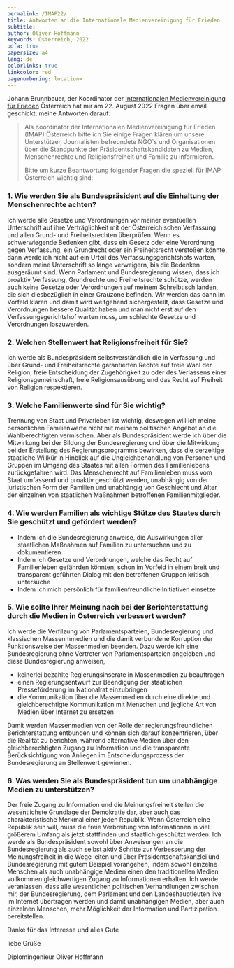 ```yaml
---
permalink: /IMAP22/
title: Antworten an die Internationale Medienvereinigung für Frieden
subtitle: 
author: Oliver Hoffmann
keywords: Österreich, 2022
pdfa: true
papersize: a4
lang: de
colorlinks: true
linkcolor: red
pagenumbering: location=
---
```


Johann Brunnbauer, der Koordinator der [Internationalen Medienvereinigung für Frieden](https://www.upf.org/associations/imap) Österreich hat mir am 22. August 2022 Fragen über email geschickt, meine Antworten darauf:

>Als Koordinator der Internationalen Medienvereinigung für Frieden (IMAP) Österreich bitte ich Sie einige Fragen klären um unsere Unterstützer, Journalisten befreundete NGO`s und Organisationen über die Standpunkte der Präsidentschaftskandidaten zu Medien, Menschenrechte und Religionsfreiheit und Familie zu informieren.
>
>Bitte um kurze Beantwortung folgender Fragen die speziell für IMAP Österreich wichtig sind:

### 1. Wie werden Sie als Bundespräsident auf die Einhaltung der Menschenrechte achten?

Ich werde alle Gesetze und Verordnungen vor meiner eventuellen Unterschrift auf ihre Verträglichkeit mit der Österreichischen Verfassung und allen Grund- und Freiheitsrechten überprüfen.
Wenn es schwerwiegende Bedenken gibt, dass ein Gesetz oder eine Verordnung gegen Verfassung, ein Grundrecht oder ein Freiheitsrecht verstoßen könnte,
dann werde ich nicht auf ein Urteil des Verfassungsgerichtshofs warten, sondern meine Unterschrift so lange verweigern, bis die Bedenken ausgeräumt sind.
Wenn Parlament und Bundesregierung wissen, dass ich proaktiv Verfassung, Grundrechte und Freiheitsrechte schütze,
werden auch keine Gesetze oder Verordnungen auf meinem Schreibtisch landen, die sich diesbezüglich in einer Grauzone befinden.
Wir werden das dann im Vorfeld klären und damit wird weitgehend sichergestellt,
dass Gesetze und Verordnungen bessere Qualität haben und man nicht erst auf den Verfassungsgerichtshof warten muss,
um schlechte Gesetze und Verordnungen loszuwerden.

### 2. Welchen Stellenwert hat Religionsfreiheit für Sie?

Ich werde als Bundespräsident selbstverständlich die in Verfassung und über Grund- und Freiheitsrechte garantierten Rechte auf freie Wahl der Religion,
freie Entscheidung der Zugehörigkeit zu oder des Verlassens einer Religionsgemeinschaft,
freie Religionsausübung und das Recht auf Freiheit von Religion respektieren.

### 3. Welche Familienwerte sind für Sie wichtig?

Trennung von Staat und Privatleben ist wichtig,
deswegen will ich meine persönlichen Familienwerte nicht mit meinem politischen Angebot an die Wahlberechtigten vermischen.
Aber als Bundespräsident werde ich über die Mitwirkung bei der Bildung der Bundesregierung und über die Mitwirkung bei der Erstellung des Regierungsprogramms bewirken, dass die derzeitige staatliche Willkür in Hinblick auf die Ungleichbehandlung von Personen und Gruppen im Umgang des Staates mit allen Formen des Familienlebens zurückgefahren wird.
Das Menschenrecht auf Familienleben muss vom Staat umfassend und proaktiv geschützt werden,
unabhängig von der juristischen Form der Familien und unabhängig von Geschlecht und Alter der einzelnen von staatlichen Maßnahmen betroffenen Familienmitglieder.

### 4. Wie werden Familien als wichtige Stütze des Staates durch Sie geschützt und gefördert werden?

* Indem ich die Bundesregierung anweise, die Auswirkungen aller staatlichen Maßnahmen auf Familien zu untersuchen und zu dokumentieren
* Indem ich Gesetze und Verordnungen, welche das Recht auf Familienleben gefährden könnten, schon im Vorfeld in einem breit und transparent geführten Dialog mit den betroffenen Gruppen kritisch untersuche
* Indem ich mich persönlich für familienfreundliche Initiativen einsetze

### 5. Wie sollte Ihrer Meinung nach bei der Berichterstattung durch die Medien in Österreich verbessert werden?

Ich werde die Verfilzung von Parlamentsparteien, Bundesregierung und klassischen Massenmmedien und die damit verbundene Korruption der Funktionsweise der Massenmedien beenden.
Dazu werde ich eine Bundesregierung ohne Vertreter von Parlamentsparteien angeloben und diese Bundesregierung anweisen,
* keinerlei bezahlte Regierungsinserate in Massenmedien zu beauftragen
* einen Regierungsentwurf zur Beendigung der staatlichen Presseförderung im Nationalrat einzubringen
* die Kommunikation über die Massenmedien durch eine direkte und gleichberechtigte Kommunikation mit Menschen und jegliche Art von Medien über Internet zu ersetzen

Damit werden Massenmedien von der Rolle der regierungsfreundlichen Berichterstattung entbunden und können sich darauf konzentrieren,
über die Realität zu berichten,
während alternative Medien über den gleichberechtigten Zugang zu Information und die transparente Berücksichtigung von Anliegen im Entscheidungsprozess der Bundesregierung
an Stellenwert gewinnen.

### 6. Was werden Sie als Bundespräsident tun um unabhängige Medien zu unterstützen?

Der freie Zugang zu Information und die Meinungsfreiheit stellen die wesentlichste Grundlage der Demokratie dar,
aber auch das charakteristische Merkmal einer jeden Republik.
Wenn Österreich eine Republik sein will,
muss die freie Verbreitung von Informationen in viel größerem Umfang als jetzt stattfinden und staatlich geschützt werden.
Ich werde als Bundespräsident sowohl über Anweisungen an die Bundesregierung als auch selbst aktiv Schritte zur Verbesserung der Meinungsfreiheit in die Wege leiten
und über Präsidentschaftskanzlei und Bundesregierung mit gutem Beispiel vorangehen,
indem sowohl einzelne Menschen als auch unabhängige Medien einen den traditionellen Medien vollkommen gleichwertigen Zugang zu Informationen erhalten.
Ich werde veranlassen, dass alle wesentlichen politischen Verhandlungen zwischen mir, der Bundesregierung, dem Parlament und den Landeshauptleuten live im Internet übertragen werden
und damit unabhängigen Medien,
aber auch einzelnen Menschen,
mehr Möglichkeit der Information und Partizipation bereitstellen.

Danke für das Interesse und alles Gute

liebe Grüße

Diplomingenieur Oliver Hoffmann
